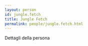 ```yaml
---
layout: person
id: jungle.fetch
title: Jungle Fetch
permalink: people/jungle.fetch.html
---
```


Dettagli della persona